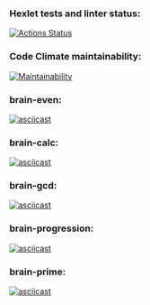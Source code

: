 ### Hexlet tests and linter status:
[![Actions Status](https://github.com/SergeyIsmagilov/frontend-project-44/actions/workflows/hexlet-check.yml/badge.svg)](https://github.com/SergeyIsmagilov/frontend-project-44/actions)

### Code Climate maintainability:
[![Maintainability](https://api.codeclimate.com/v1/badges/93dc99fa2280c5e57580/maintainability)](https://codeclimate.com/github/SergeyIsmagilov/frontend-project-44/maintainability)

### brain-even:
[![asciicast](https://asciinema.org/a/OTVB3RRch91nj6XjQeoDohQSo.svg)](https://asciinema.org/a/OTVB3RRch91nj6XjQeoDohQSo)

### brain-calc:
[![asciicast](https://asciinema.org/a/h7n09HqrovuZGaxPdQkzQLiTx.svg)](https://asciinema.org/a/h7n09HqrovuZGaxPdQkzQLiTx)

### brain-gcd:
[![asciicast](https://asciinema.org/a/rrWs6o8ABns8DOQJ2hVVsAtyf.svg)](https://asciinema.org/a/rrWs6o8ABns8DOQJ2hVVsAtyf)

### brain-progression:
[![asciicast](https://asciinema.org/a/N5WnonJD3ElO9tYvIPyUGhK4X.svg)](https://asciinema.org/a/N5WnonJD3ElO9tYvIPyUGhK4X)

### brain-prime:
[![asciicast](https://asciinema.org/a/UZbe4SDWZzjUxo73tsQ0dBAxy.svg)](https://asciinema.org/a/UZbe4SDWZzjUxo73tsQ0dBAxy)

